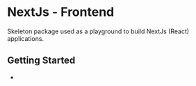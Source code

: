 # NextJs - Frontend

Skeleton package used as a playground to build NextJs (React) applications.

## Getting Started

- 